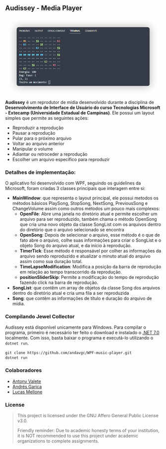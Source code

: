 ## Audissey - Media Player
<img src="https://github.com/AntonyValete/jewel-collector-2.0/blob/master/assets/jc-screen.png?raw=true" 
      alt="Audissey Layout" 
      align=center 
      style="display: block;
            margin-left: auto;
            margin-right: auto;"
/>

**Audissey** é um reprodutor de midia desenvolvido durante a disciplina de **Desenvolvimento de Interface de Usuário do curso Tecnologias Microsoft - Extecamp (Universidade Estadual de Campinas)**. 
Ele possui um layout simples que permite as seguintes ações:
- Reproduzir a reprodução
- Pausar a reprodução
- Pular para o próximo arquivo
- Voltar ao arquivo anterior
- Manipular o volume
- Adiantar ou retroceder a reprodução
- Escolher um arquivo específico para reproduzir


### Detalhes de implementação:

O aplicativo foi desenvolvido com WPF, seguindo os guidelines da Microsoft, foram criadas 3 classes principais que interagem entre si:
- **MainWindow**: que representa o layout principal, ele possui metodos os métodos básicos PlaySong, StopSong, NextSong, PreviousSong e ChangeVolume assim como outros métodos um pouco mais complexos:
  - **OpenFile**: Abre uma janela no diretório atual e permite escolher um arquivo para ser reproduzido, também chama o método OpenSong que cria uma novo objeto da classe SongList com os arquivos dentro do diretório que o arquivo selecionado se encontra
  - **OpenSong**: Depois de selecionar o arquivo, esse método é o que de fato abre o arquivo, colhe suas informações para criar o SongList e o objeto Song do arquivo atual, e da início à reprodução.
  - **TimerTick**: Esse método é responsável por colher as informações da arquivo sendo reproduzido e atualizar o minuto atual do arquivo assim como sua duração total.
  - **TimeLapseModification**: Modifica a posição da barra de reprodução em relação ao tempo transcorrido da reprodução.
  - **positionSliderSkip**: Permite a modificação do tempo de reprodução fazendo click na barra de reprodução.
- **SongList**: que contêm um array de objetos da classe Song dos arquivos dentro do diretório atual e cria uma fila a ser reproduzida 
- **Song**: que contêm as informações de título e duração do arquivo de mídia.

### Compilando Jewel Collector
Audissey está disponível unicamente para Windows. Para compilar o programa, primeiro é necessário ter feito o download e instalado o [.NET 7.0](https://dotnet.microsoft.com/en-us/download/dotnet/7.0) localmente.
Com  isso, basta baixar o programa e executá-lo utilizando o `dotnet run`.
```shell
git clone https://github.com/andavgc/WPF-music-player.git
dotnet run
```

### Colaboradores
- [Antony Valete](https://github.com/AntonyValete)
- [Andrés Garica](https://github.com/andavgc)
- [Lucas Mellone](https://github.com/lknknm)

### License
> This project is licensed under the GNU Affero General Public License v3.0. 
>
> Friendly reminder: Due to academic honesty terms of your institution, it is NOT recommended to use this project under academic organizations to complete assignments.
